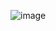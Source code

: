 ![image](https://raw.githubusercontent.com/MassiiNechiche/Discord-clone_React-Redux-Firebase-GoogleAuth/main/Banner.png) 
